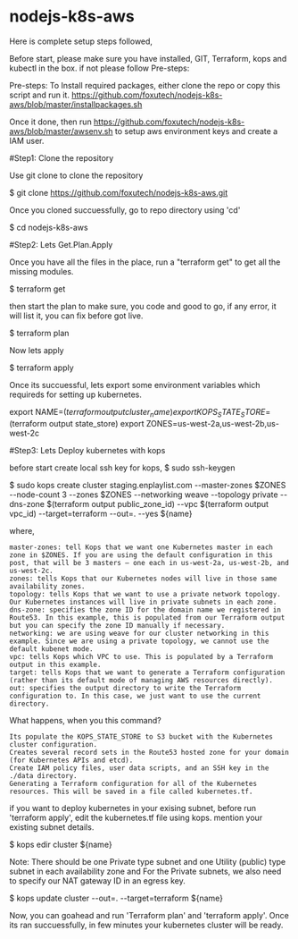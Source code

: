 # nodejs-k8s-aws
Here is complete setup steps followed, 

 Before start, please make sure you have installed, GIT, Terraform, kops and kubectl in the box. if not please follow Pre-steps:

Pre-steps:
To Install required packages, either clone the repo or copy this script and run it.
https://github.com/foxutech/nodejs-k8s-aws/blob/master/installpackages.sh

Once it done, then run https://github.com/foxutech/nodejs-k8s-aws/blob/master/awsenv.sh
to setup aws environment keys and create a IAM user. 

#Step1: Clone the repository

Use git clone to clone the repository

$ git clone https://github.com/foxutech/nodejs-k8s-aws.git

 Once you cloned succuessfully, go to repo directory using 'cd'
 
$ cd nodejs-k8s-aws

#Step2: Lets Get.Plan.Apply

Once you have all the files in the place, run a "terraform get" to get all the missing modules. 

$ terraform get

then start the plan to make sure, you code and good to go, if any error, it will list it, you can fix before got live. 

$ terraform plan

Now lets apply

$ terraform apply

Once its succuessful, lets export some environment variables which requireds for setting up kubernetes.

export NAME=$(terraform output cluster_name)
export KOPS_STATE_STORE=$(terraform output state_store)
export ZONES=us-west-2a,us-west-2b,us-west-2c

#Step3: Lets Deploy kubernetes with kops

before start create local ssh key for kops, 
$ sudo ssh-keygen

$ sudo kops create cluster staging.enplaylist.com --master-zones $ZONES --node-count 3 --zones $ZONES --networking weave --topology private --dns-zone $(terraform output public_zone_id)  --vpc $(terraform output vpc_id) --target=terraform --out=. --yes ${name}

where, 

    master-zones: tell Kops that we want one Kubernetes master in each zone in $ZONES. If you are using the default configuration in this post, that will be 3 masters — one each in us-west-2a, us-west-2b, and us-west-2c.
    zones: tells Kops that our Kubernetes nodes will live in those same availability zones.
    topology: tells Kops that we want to use a private network topology. Our Kubernetes instances will live in private subnets in each zone.
    dns-zone: specifies the zone ID for the domain name we registered in Route53. In this example, this is populated from our Terraform output but you can specify the zone ID manually if necessary.
    networking: we are using weave for our cluster networking in this example. Since we are using a private topology, we cannot use the default kubenet mode.
    vpc: tells Kops which VPC to use. This is populated by a Terraform output in this example.
    target: tells Kops that we want to generate a Terraform configuration (rather than its default mode of managing AWS resources directly).
    out: specifies the output directory to write the Terraform configuration to. In this case, we just want to use the current directory.

What happens, when you this command?

    Its populate the KOPS_STATE_STORE to S3 bucket with the Kubernetes cluster configuration.
    Creates several record sets in the Route53 hosted zone for your domain (for Kubernetes APIs and etcd).
    Create IAM policy files, user data scripts, and an SSH key in the ./data directory.
    Generating a Terraform configuration for all of the Kubernetes resources. This will be saved in a file called kubernetes.tf.
	
 if you want to deploy kubernetes in your exising subnet, before run 'terraform apply', edit the kubernetes.tf file using kops. mention your existing subnet details. 
 
$ kops edir cluster ${name}
 
Note: There should be one Private type subnet and one Utility (public) type subnet in each availability zone and For the Private subnets, we also need to specify our NAT gateway ID in an egress key.

$ kops update cluster --out=. --target=terraform ${name}

Now, you can goahead and run 'Terraform plan' and 'terraform apply'. Once its ran succuessfully, in few minutes your kubernetes cluster will be ready.


